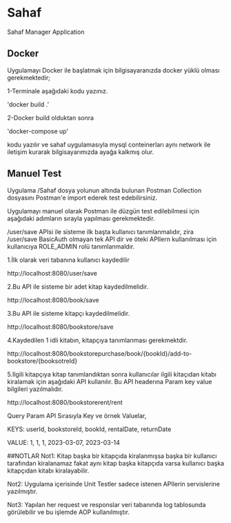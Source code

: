 # Sahaf
Sahaf Manager Application

## Docker
Uygulamayı Docker ile başlatmak için bilgisayaranızda docker yüklü olması gerekmektedir;

1-Terminale aşağıdaki kodu yazınız.
  
'docker build .' 

2-Docker build olduktan sonra
  
'docker-compose up' 

kodu yazılır ve sahaf uygulamasıyla mysql conteinerları aynı network ile iletişim kurarak bilgisayarımızda ayağa kalkmış olur.

## Manuel Test

Uygulama /Sahaf dosya yolunun altında bulunan Postman Collection dosyasını Postman'e import ederek test edebilirsiniz.

Uygulamayı manuel olarak Postman ile düzgün test edilebilmesi için aşağıdaki adımların sırayla yapılması gerekmektedir.

/user/save APIsi ile sisteme ilk başta kullanıcı tanımlanmalıdır, zira /user/save BasicAuth olmayan tek API dir ve öteki APIlern kullanılması için kullanıcıya ROLE_ADMIN rolü tanımlanmaldır.

1.İlk olarak veri tabanına kullanıcı kaydedilir

http://localhost:8080/user/save

2.Bu API ile sisteme bir adet kitap kaydedilmelidir.

http://localhost:8080/book/save

3.Bu API ile sisteme kitapçı kaydedilmelidir.

http://localhost:8080/bookstore/save

4.Kaydedilen 1 idli kitabın, kitapçıya tanımlanması gerekmektdir.

http://localhost:8080/bookstorepurchase/book/{bookId}/add-to-bookstore/{booksotreId}

5.Ilgili kitapçıya kitap tanımlandıktan sonra kullanıcılar ilgili kitaçıdan kitabı kiralamak için aşağıdaki API kullanılır. Bu API headerına Param key value bilgileri yazılmalıdır. 

http://localhost:8080/bookstorerent/rent

Query Param API Sırasıyla Key ve örnek Valuelar,

KEYS: userId, bookstoreId, bookId, rentalDate, returnDate

VALUE: 1, 1, 1, 2023-03-07, 2023-03-14

##NOTLAR
Not1: Kitap başka bir kitapçıda kiralanmışsa başka bir kullanıcı tarafından kiralanamaz fakat aynı kitap başka kitapçıda varsa kullanıcı başka kitapçıdan kitabı kiralayabilir. 

Not2: Uygulama içerisinde Unit Testler sadece istenen APIlerin servislerine yazılmıştır.

Not3: Yapılan her request ve responslar veri tabanında log tablosunda görülebilir ve bu işlemde AOP kullanılmıştır.
  
  
  
  
  
  
  
